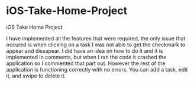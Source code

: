 # iOS-Take-Home-Project
iOS Take Home Project

I have implemented all the features that were required, the only issue that occured is when clicking on a task I was not able to get the checkmark to appear and dissapear. I did have an idea on how to do it and it is implemented in comments, but when I ran the code it crashed the application so I commented that part out. However the rest of the application is functioning correctly with no errors. You can add a task, edit it, and swipe to delete it.
